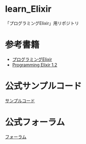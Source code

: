 # learn_Elixir
「プログラミングElixir」用リポジトリ  

# 参考書籍
- [プログラミングElixir](http://shop.ohmsha.co.jp/shopdetail/000000004675/)
- [Programming Elixir 1.2](https://pragprog.com/book/elixir12/programming-elixir-1-2)

# 公式サンプルコード
[サンプルコード](https://pragprog.com/titles/elixir12/source_code)

# 公式フォーラム
[フォーラム](https://forums.pragprog.com/forums/322)
